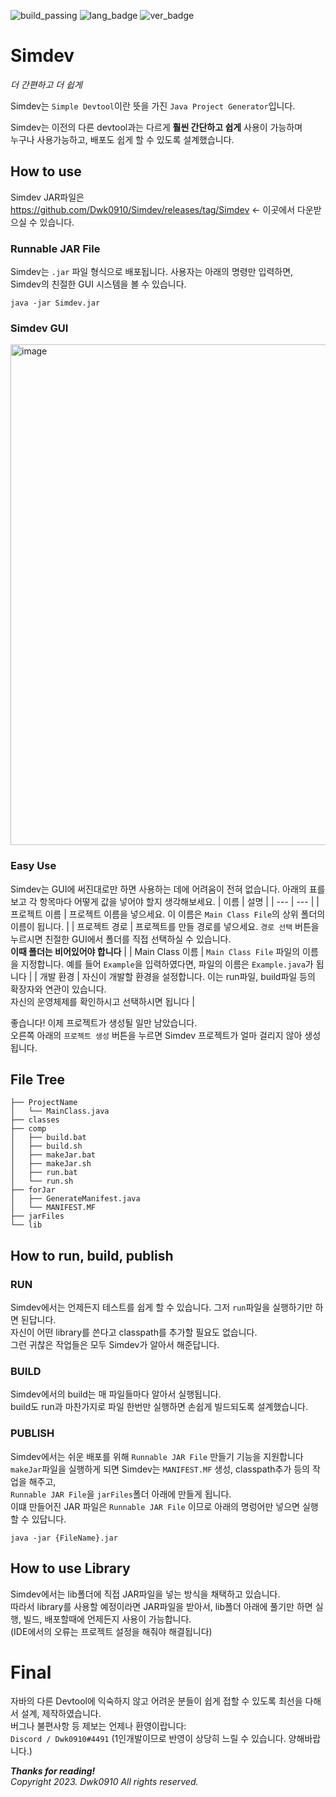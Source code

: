 ![build_passing](https://img.shields.io/badge/build-passing-green)
![lang_badge](https://img.shields.io/badge/build_language-Java-yellow)
![ver_badge](https://img.shields.io/badge/version-1.0.0-blue)

# Simdev
*더 간편하고 더 쉽게*

Simdev는 `Simple Devtool`이란 뜻을 가진 `Java Project Generator`입니다. <br/>

Simdev는 이전의 다른 devtool과는 다르게 **훨씬 간단하고 쉽게** 사용이 가능하며 <br/>
누구나 사용가능하고, 배포도 쉽게 할 수 있도록 설계했습니다.

## How to use
Simdev JAR파일은 https://github.com/Dwk0910/Simdev/releases/tag/Simdev <- 이곳에서 다운받으실 수 있습니다.

### Runnable JAR File
Simdev는 `.jar` 파일 형식으로 배포됩니다.
사용자는 아래의 명령만 입력하면, Simdev의 친절한 GUI 시스템을 볼 수 있습니다.

```
java -jar Simdev.jar
```

### Simdev GUI
<img width="801" alt="image" src="https://github.com/Dwk0910/Simdev/assets/66874914/1e0907d0-6d53-4b25-bcb9-b1f323f7facd">

### Easy Use
Simdev는 GUI에 써진대로만 하면 사용하는 데에 어려움이 전혀 없습니다.
아래의 표를 보고 각 항목마다 어떻게 값을 넣어야 할지 생각해보세요.
| 이름 | 설명 |
| --- | --- |
| 프로젝트 이름 | 프로젝트 이름을 넣으세요. 이 이름은 `Main Class File`의 상위 폴더의 이름이 됩니다. |
| 프로젝트 경로 | 프로젝트를 만들 경로를 넣으세요. `경로 선택` 버튼을 누르시면 친절한 GUI에서 폴더를 직접 선택하실 수 있습니다.<br/>**이때 폴더는 비어있어야 합니다** |
| Main Class 이름 | `Main Class File` 파일의 이름을 지정합니다. 예를 들어 `Example`을 입력하였다면, 파일의 이름은 `Example.java`가 됩니다 |
| 개발 환경 | 자신이 개발할 환경을 설정합니다. 이는 run파일, build파일 등의 확장자와 연관이 있습니다.<br/>자신의 운영체제를 확인하시고 선택하시면 됩니다 |

좋습니다! 이제 프로젝트가 생성될 일만 남았습니다.<br/>
오른쪽 아래의 `프로젝트 생성` 버튼을 누르면 Simdev 프로젝트가 얼마 걸리지 않아 생성됩니다.

## File Tree
```
├── ProjectName
│   └── MainClass.java
├── classes
├── comp
│   ├── build.bat
│   ├── build.sh
│   ├── makeJar.bat
│   ├── makeJar.sh
│   ├── run.bat
│   └── run.sh
├── forJar
│   ├── GenerateManifest.java
│   └── MANIFEST.MF
├── jarFiles
└── lib
```

## How to run, build, publish
### RUN
Simdev에서는 언제든지 테스트를 쉽게 할 수 있습니다. 그저 `run`파일을 실행하기만 하면 된답니다.<br/>
자신이 어떤 library를 쓴다고 classpath를 추가할 필요도 없습니다.<br/>
그런 귀찮은 작업들은 모두 Simdev가 알아서 해준답니다.

### BUILD
Simdev에서의 build는 매 파일들마다 알아서 실행됩니다.<br/>
build도 run과 마찬가지로 파일 한번만 실행하면 손쉽게 빌드되도록 설계했습니다.

### PUBLISH
Simdev에서는 쉬운 배포를 위해 `Runnable JAR File` 만들기 기능을 지원합니다<br/>
`makeJar`파일을 실행하게 되면 Simdev는 `MANIFEST.MF` 생성, classpath추가 등의 작업을 해주고,<br/>
`Runnable JAR File`을 `jarFiles`폴더 아래에 만들게 됩니다.<br/>
이떄 만들어진 JAR 파일은 `Runnable JAR File` 이므로 아래의 명렁어만 넣으면 실행 할 수 있답니다.

```
java -jar {FileName}.jar
```

## How to use Library
Simdev에서는 lib폴더에 직접 JAR파일을 넣는 방식을 채택하고 있습니다.<br/>
따라서 library를 사용할 예정이라면 JAR파일을 받아서, lib폴더 아래에 풀기만 하면 실행, 빌드, 배포할때에 언제든지 사용이 가능합니다.<br/>
(IDE에서의 오류는 프로젝트 설정을 해줘야 해결됩니다)

# Final
자바의 다른 Devtool에 익숙하지 않고 어려운 분들이 쉽게 접할 수 있도록 최선을 다해서 설계, 제작하였습니다.<br/>
버그나 불편사항 등 제보는 언제나 환영이랍니다: <br/>
`Discord / Dwk0910#4491` (1인개발이므로 반영이 상당히 느릴 수 있습니다. 양해바랍니다.)

***Thanks for reading!***<br/>
*Copyright 2023. Dwk0910 All rights reserved.*
